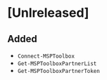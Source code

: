 # [Unlreleased]

## Added

- ```Connect-MSPToolbox```
- ```Get-MSPToolboxPartnerList```
- ```Get-MSPToolboxPartnerToken```